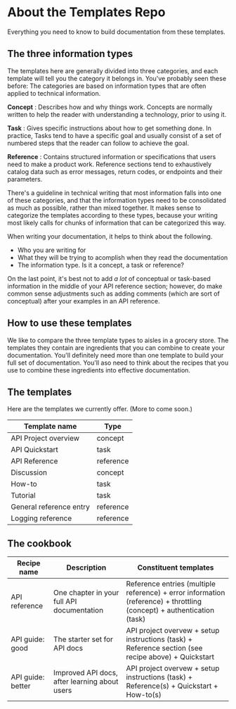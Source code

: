 # About the Templates Repo

Everything you need to know to build documentation from these templates. 

## The three information types
The templates here are generally divided into three categories, and each template will tell you the category it belongs in. You've probably seen these before: The categories are based on information types that are often applied to technical information.

**Concept**
: Describes how and why things work. Concepts are normally written to help the reader with understanding a technology, prior to using it. 

**Task**
: Gives specific instructions about how to get something done. In practice, Tasks tend to have a specific goal and usually consist of a set of numbered steps that the reader can follow to achieve the goal. 

**Reference**
: Contains structured information or specifications that users need to make a product work. Reference sections tend to exhaustively catalog data such as error messages, return codes, or endpoints and their parameters.

There's a guideline in technical writing that most information falls into one of these categories, and that the information types need to be consolidated as much as possible, rather than mixed together. It makes sense to categorize the templates according to these types, because your writing most likely calls for chunks of information that can be categorized this way.

When writing your documentation, it helps to think about the following.

* Who you are writing for
* What they will be trying to acomplish when they read the documentation
* The information type. Is it a concept, a task or reference? 

On the last point, it's best not to add *a lot* of conceptual or task-based information in the middle of your API reference section; however, do make common sense adjustments such as adding comments (which are sort of conceptual) after your examples in an API reference.

## How to use these templates

We like to compare the three template types to aisles in a grocery store. The templates they contain are ingredients that you can combine to create your documentation. You'll definitely need more than one template to build your full set of documentation. You'll aso need to think about the recipes that you use to combine these ingredients into effective documentation. 

## The templates

Here are the templates we currently offer. (More to come soon.)

| Template name | Type |
| ---------------------- | ------- |
API Project overview | concept 
API Quickstart | task
API Reference | reference
Discussion | concept
How-to | task
Tutorial | task
General reference entry | reference
Logging reference | reference

## The cookbook

| Recipe name | Description |Constituent templates |
| ------- | ------- | ----------------- |
| API reference | One chapter in your full API documentation | Reference entries (multiple reference) + error information (reference) + throttling (concept) + authentication (task) |
| API guide: good | The starter set for API docs | API project overvew + setup instructions (task) + Reference section (see recipe above) + Quickstart |
| API guide: better | Improved API docs, after learning about users | API project overvew + setup instructions (task) + Reference(s) + Quickstart + How-to(s) |



